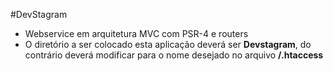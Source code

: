 #DevStagram

- Webservice em arquitetura MVC com PSR-4 e routers<br>
- O diretório a ser colocado esta aplicação deverá ser <strong>Devstagram</strong>, do contrário deverá modificar para o nome desejado no arquivo <strong>/.htaccess</strong> 